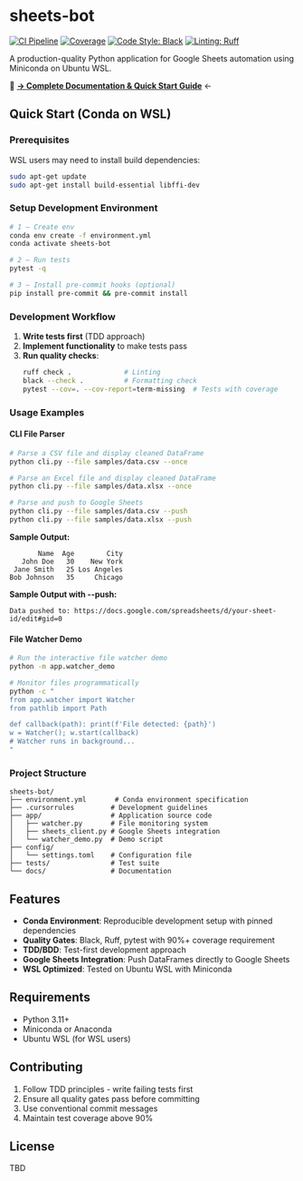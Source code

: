 # sheets-bot

[![CI Pipeline](https://github.com/baranozck/demoproject/actions/workflows/ci.yml/badge.svg)](https://github.com/baranozck/demoproject/actions/workflows/ci.yml)
[![Coverage](https://img.shields.io/badge/coverage-90%25-brightgreen)](https://github.com/baranozck/demoproject/actions)
[![Code Style: Black](https://img.shields.io/badge/code%20style-black-000000.svg)](https://github.com/psf/black)
[![Linting: Ruff](https://img.shields.io/endpoint?url=https://raw.githubusercontent.com/astral-sh/ruff/main/assets/badge/v2.json)](https://github.com/astral-sh/ruff)

A production-quality Python application for Google Sheets automation using Miniconda on Ubuntu WSL.

📖 **[→ Complete Documentation & Quick Start Guide](docs/README.md)** ←

## Quick Start (Conda on WSL)

### Prerequisites
WSL users may need to install build dependencies:
```bash
sudo apt-get update
sudo apt-get install build-essential libffi-dev
```

### Setup Development Environment

```bash
# 1 – Create env
conda env create -f environment.yml
conda activate sheets-bot

# 2 – Run tests
pytest -q

# 3 – Install pre-commit hooks (optional)
pip install pre-commit && pre-commit install
```

### Development Workflow

1. **Write tests first** (TDD approach)
2. **Implement functionality** to make tests pass
3. **Run quality checks**:
   ```bash
   ruff check .             # Linting
   black --check .          # Formatting check
   pytest --cov=. --cov-report=term-missing  # Tests with coverage
   ```

### Usage Examples

#### CLI File Parser
```bash
# Parse a CSV file and display cleaned DataFrame
python cli.py --file samples/data.csv --once

# Parse an Excel file and display cleaned DataFrame  
python cli.py --file samples/data.xlsx --once

# Parse and push to Google Sheets
python cli.py --file samples/data.csv --push
python cli.py --file samples/data.xlsx --push
```

**Sample Output:**
```
       Name  Age        City
   John Doe   30    New York
 Jane Smith   25 Los Angeles
Bob Johnson   35     Chicago
```

**Sample Output with --push:**
```
Data pushed to: https://docs.google.com/spreadsheets/d/your-sheet-id/edit#gid=0
```

#### File Watcher Demo
```bash
# Run the interactive file watcher demo
python -m app.watcher_demo

# Monitor files programmatically
python -c "
from app.watcher import Watcher
from pathlib import Path

def callback(path): print(f'File detected: {path}')
w = Watcher(); w.start(callback)
# Watcher runs in background...
"
```

### Project Structure

```
sheets-bot/
├── environment.yml       # Conda environment specification
├── .cursorrules         # Development guidelines
├── app/                 # Application source code
│   ├── watcher.py       # File monitoring system
│   ├── sheets_client.py # Google Sheets integration
│   └── watcher_demo.py  # Demo script
├── config/
│   └── settings.toml    # Configuration file
├── tests/               # Test suite
└── docs/                # Documentation
```

## Features

- **Conda Environment**: Reproducible development setup with pinned dependencies
- **Quality Gates**: Black, Ruff, pytest with 90%+ coverage requirement
- **TDD/BDD**: Test-first development approach
- **Google Sheets Integration**: Push DataFrames directly to Google Sheets
- **WSL Optimized**: Tested on Ubuntu WSL with Miniconda

## Requirements

- Python 3.11+
- Miniconda or Anaconda
- Ubuntu WSL (for WSL users)

## Contributing

1. Follow TDD principles - write failing tests first
2. Ensure all quality gates pass before committing
3. Use conventional commit messages
4. Maintain test coverage above 90%

## License

TBD 